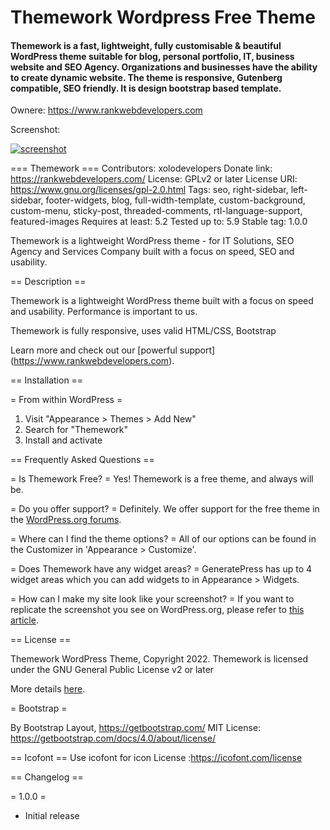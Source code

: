 # Themework Wordpress Free Theme

<h4>Themework is a fast, lightweight, fully customisable &amp; beautiful WordPress theme suitable for blog, personal portfolio, IT, business website and SEO Agency. Organizations and businesses have the ability to create dynamic website. The theme is responsive, Gutenberg compatible, SEO friendly. It is design bootstrap based template.</h4>

Ownere: https://www.rankwebdevelopers.com

Screenshot:

<a href="https://ibb.co/7V16wmV"><img src="https://i.ibb.co/ZKMknDK/screenshot.png" alt="screenshot" border="0"></a><br />


=== Themework ===
Contributors: xolodevelopers
Donate link: https://rankwebdevelopers.com/
License: GPLv2 or later
License URI: https://www.gnu.org/licenses/gpl-2.0.html
Tags: seo, right-sidebar, left-sidebar, footer-widgets, blog, full-width-template, custom-background, custom-menu, sticky-post, threaded-comments, rtl-language-support, featured-images
Requires at least: 5.2
Tested up to: 5.9
Stable tag: 1.0.0

Themework is a lightweight WordPress theme  - for IT Solutions, SEO Agency and Services Company built with a focus on speed, SEO and usability.

== Description ==

Themework is a lightweight WordPress theme built with a focus on speed and usability. Performance is important to us.


Themework is fully responsive, uses valid HTML/CSS, Bootstrap 


Learn more and check out our [powerful support] (https://www.rankwebdevelopers.com).

== Installation ==

= From within WordPress =
1. Visit "Appearance > Themes > Add New"
1. Search for "Themework"
1. Install and activate

== Frequently Asked Questions ==

= Is Themework Free? =
Yes! Themework is a free theme, and always will be.

= Do you offer support? =
Definitely. We offer support for the free theme in the [WordPress.org forums](https://wordpress.org/support/theme/themework).

= Where can I find the theme options? =
All of our options can be found in the Customizer in 'Appearance > Customize'.

= Does Themework have any widget areas? =
GeneratePress has up to 4 widget areas which you can add widgets to in Appearance > Widgets.

= How can I make my site look like your screenshot? =
If you want to replicate the screenshot you see on WordPress.org, please refer to [this article](https://rankwebdevelopers.com/news/demodata/).

== License ==

Themework WordPress Theme, Copyright 2022.
Themework is licensed under the GNU General Public License v2 or later

More details [here](http://www.gnu.org/licenses/gpl-2.0.html).



= Bootstrap =

By Bootstrap Layout, https://getbootstrap.com/
MIT License: https://getbootstrap.com/docs/4.0/about/license/


== Icofont ==
Use icofont for icon
License :https://icofont.com/license


== Changelog ==

= 1.0.0 =
* Initial release







